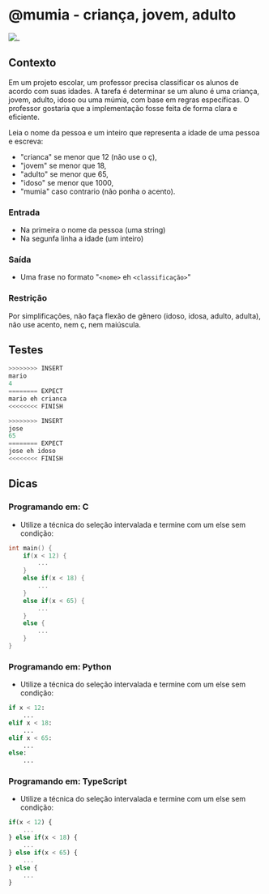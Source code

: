 # @mumia - criança, jovem, adulto

![_](cover.jpg)

## Contexto

Em um projeto escolar, um professor precisa classificar os alunos de acordo com suas idades. A tarefa é determinar se um aluno é uma criança, jovem, adulto, idoso ou uma múmia, com base em regras específicas. O professor gostaria que a implementação fosse feita de forma clara e eficiente.

Leia o nome da pessoa e um inteiro que representa a idade de uma pessoa e escreva:

- "crianca" se menor que 12 (não use o ç),
- "jovem" se menor que 18,
- "adulto" se menor que 65,
- "idoso" se menor que 1000,
- "mumia" caso contrario (não ponha o acento).

### Entrada

- Na primeira o nome da pessoa (uma string)
- Na segunfa linha a idade (um inteiro)

### Saída

- Uma frase no formato "`<nome>` eh `<classificação>`"

### Restrição

Por simplificações, não faça flexão de gênero (idoso, idosa, adulto, adulta), não use acento, nem ç, nem maiúscula.

## Testes

```py
>>>>>>>> INSERT
mario
4
======== EXPECT
mario eh crianca
<<<<<<<< FINISH
```

```py
>>>>>>>> INSERT
jose
65
======== EXPECT
jose eh idoso
<<<<<<<< FINISH
```

## Dicas

### Programando em: C

- Utilize a técnica do seleção intervalada e termine com um else sem condição:

```c
int main() {
    if(x < 12) {
        ...
    }  
    else if(x < 18) {
        ...
    }  
    else if(x < 65) {
        ...
    }  
    else {
        ...
    }
}
```

### Programando em: Python

- Utilize a técnica do seleção intervalada e termine com um else sem condição:

```py
if x < 12:
    ...
elif x < 18:
    ...
elif x < 65:
    ...
else:
    ...
```

### Programando em: TypeScript

- Utilize a técnica do seleção intervalada e termine com um else sem condição:

```ts
if(x < 12) {
    ...
} else if(x < 18) {
    ...
} else if(x < 65) {
    ...
} else {
    ...
}
```
